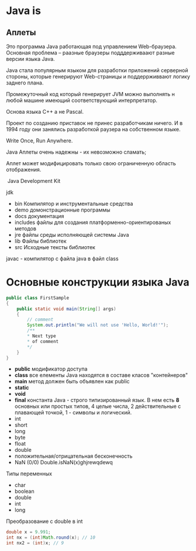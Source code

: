 # Java is 

## Аплеты 
Это программа Java работающая под управлением Web-браузера. Основная проблема – раазные браузеры подддерживаают разные версии языка Java. 

Java стала популярным языком для разработки приложений серверной стороны, которые генерируют Web-страницы и поддеррживвают логику заднего плана.

Промежуточный код который генерирует JVM можно выполнять н любой машине имеющий соответствующий интерпретатор. 

Основа языка C++ а не Pascal. 

Проект по созданию приставок не принес разработчикам ничего. И в 1994 году они занялись разработкой раузера на собственном языке. 

Write Once, Run Anywhere.

Java Аплеты очень надежны - их невозможно сламать;

Аплет может модифицировать только свою ограниченную область отображения. 

 Java Development Kit

jdk 
- bin 	Компилятор и инструментальные средства
- demo 	домонстрационные программы 
- docs	документация 
- includes	файлы для создания платформенно-ориентированых методов
- jre	файлы среды исполняющей системы Java
- lib	Файлы библиотек
- src 	Исходные тексты библиотек 

javac - компилятор с файла java в файл class

# Основные конструкции языка Java
```java 
public class FirstSample
{
	public static void main(String[] args)
	{
		// comment 
		System.out.println("We will not use 'Hello, World!'");
		/**
		* Next type
		* of comment
		*/
	}
}
```
- **public** модификатор доступа 
- **class** все елементы Java находятся в составе класов "контейнеров"
- **main** метод должен быть объявлен как public 
- **static**
- **void** 
- **final** константа 
Java - строго типизированный язык. В нем есть **8** основных или простых типов, 4 целые числа, 2 действительные с плавающей точкой, 1 - символы и логический. 
- int 
- short 
- long 
- byte
- float 
- double 
- положительная/отрицательная бесконечность
- NaN (0/0) Double.isNaN(x)ghjrewqdewq

Типы переменных 
- char 
- boolean
- double 
- int 
- long 

Преобразование с double в int 
```java 
double x = 9.991;
int nx = (int)Math.round(x); // 10
int nx2 = (int)x; // 9 

